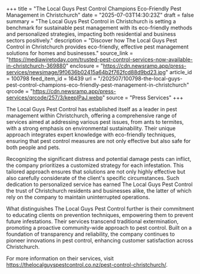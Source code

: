 +++
title = "The Local Guys Pest Control Champions Eco-Friendly Pest Management in Christchurch"
date = "2025-07-03T14:30:23Z"
draft = false
summary = "The Local Guys Pest Control in Christchurch is setting a benchmark for sustainable pest management with its eco-friendly methods and personalized strategies, impacting both residential and business sectors positively."
description = "Discover how The Local Guys Pest Control in Christchurch provides eco-friendly, effective pest management solutions for homes and businesses."
source_link = "https://mediawiretoday.com/trusted-pest-control-services-now-available-in-christchurch-369880"
enclosure = "https://cdn.newsramp.app/press-services/newsimage/9f0636b02415a64b2f762fcd88d9bd23.jpg"
article_id = 100798
feed_item_id = 16439
url = "/202507/100798-the-local-guys-pest-control-champions-eco-friendly-pest-management-in-christchurch"
qrcode = "https://cdn.newsramp.app/press-services/qrcode/257/3/keepIPaJ.webp"
source = "Press Services"
+++

<p>The Local Guys Pest Control has established itself as a leader in pest management within Christchurch, offering a comprehensive range of services aimed at addressing various pest issues, from ants to termites, with a strong emphasis on environmental sustainability. Their unique approach integrates expert knowledge with eco-friendly techniques, ensuring that pest control measures are not only effective but also safe for both people and pets.</p><p>Recognizing the significant distress and potential damage pests can inflict, the company prioritizes a customized strategy for each infestation. This tailored approach ensures that solutions are not only highly effective but also carefully considerate of the client's specific circumstances. Such dedication to personalized service has earned The Local Guys Pest Control the trust of Christchurch residents and businesses alike, the latter of which rely on the company to maintain uninterrupted operations.</p><p>What distinguishes The Local Guys Pest Control further is their commitment to educating clients on prevention techniques, empowering them to prevent future infestations. Their services transcend traditional extermination, promoting a proactive community-wide approach to pest control. Built on a foundation of transparency and reliability, the company continues to pioneer innovations in pest control, enhancing customer satisfaction across Christchurch.</p><p>For more information on their services, visit <a href='https://thelocalguyspestcontrol.co.nz/pest-control-christchurch/' rel='nofollow' target='_blank'>https://thelocalguyspestcontrol.co.nz/pest-control-christchurch/</a>.</p>